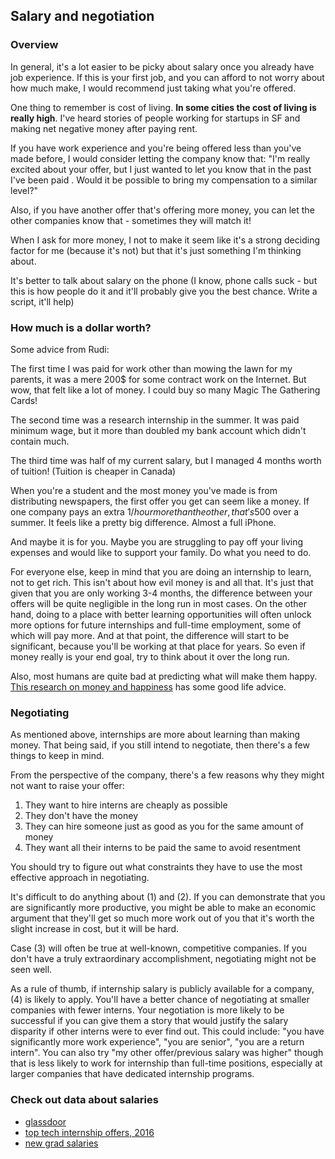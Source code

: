 ## Salary and negotiation

### Overview

In general, it's a lot easier to be picky about salary once you already have job experience. If this is your first job, and you can afford to not worry about how much make, I would recommend just taking what you're offered.

One thing to remember is cost of living. **In some cities the cost of living is really high**. I've heard stories of people working for startups in SF and making net negative money after paying rent.

If you have work experience and you're being offered less than you've made before, I would consider letting the company know that: "I'm really excited about your offer, but I just wanted to let you know that in the past I've been paid <amount>. Would it be possible to bring my compensation to a similar level?"

Also, if you have another offer that's offering more money, you can let the other companies know that - sometimes they will match it!

When I ask for more money, I not to make it seem like it's a strong deciding factor for me (because it's not) but that it's just something I'm thinking about.

It's better to talk about salary on the phone (I know, phone calls suck - but this is how people do it and it'll probably give you the best chance. Write a script, it'll help)

### How much is a dollar worth?

Some advice from Rudi:

The first time I was paid for work other than mowing the lawn for my parents, it was a mere 200$ for some contract work on the Internet. But wow, that felt like a lot of money. I could buy so many Magic The Gathering Cards!

The second time was a research internship in the summer. It was paid minimum wage, but it more than doubled my bank account which didn't contain much.

The third time was half of my current salary, but I managed 4 months worth of tuition! (Tuition is cheaper in Canada)

When you're a student and the most money you've made is from distributing newspapers, the first offer you get can seem like a money. If one company pays an extra 1$/hour more than the other, that's 500$ over a summer. It feels like a pretty big difference. Almost a full iPhone.

And maybe it is for you. Maybe you are struggling to pay off your living expenses and would like to support your family. Do what you need to do.

For everyone else, keep in mind that you are doing an internship to learn, not to get rich. This isn't about how evil money is and all that. It's just that given that you are only working 3-4 months, the difference between your offers will be quite negligible in the long run in most cases. On the other hand, doing to a place with better learning opportunities will often unlock more options for future internships and full-time employment, some of which will pay more. And at that point, the difference will start to be significant, because you'll be working at that place for years. So even if money really is your end goal, try to think about it over the long run.

Also, most humans are quite bad at predicting what will make them happy. [This research on money and happiness](https://scholar.harvard.edu/files/danielgilbert/files/if-money-doesnt-make-you-happy.nov-12-20101.pdf) has some good life advice.

### Negotiating

As mentioned above, internships are more about learning than making money. That being said, if you still intend to negotiate, then there's a few things to keep in mind.

From the perspective of the company, there's a few reasons why they might not want to raise your offer:
1. They want to hire interns are cheaply as possible
2. They don't have the money
3. They can hire someone just as good as you for the same amount of money
4. They want all their interns to be paid the same to avoid resentment

You should try to figure out what constraints they have to use the most effective approach in negotiating.

It's difficult to do anything about (1) and (2). If you can demonstrate that you are significantly more productive, you might be able to make an economic argument that they'll get so much more work out of you that it's worth the slight increase in cost, but it will be hard.

Case (3) will often be true at well-known, competitive companies. If you don't have a truly extraordinary accomplishment, negotiating might not be seen well.

As a rule of thumb, if internship salary is publicly available for a company, (4) is likely to apply. You'll have a better chance of negotiating at smaller companies with fewer interns. Your negotiation is more likely to be successful if you can give them a story that would justify the salary disparity if other interns were to ever find out. This could include: "you have significantly more work experience", "you are senior", "you are a return intern". You can also try "my other offer/previous salary was higher" though that is less likely to work for internship than full-time positions, especially at larger companies that have dedicated internship programs.

### Check out data about salaries

- [glassdoor](glassdoor.ca)
- [top tech internship offers, 2016](https://twitter.com/rodneyfolz/status/724787290824798209)
- [new grad salaries](http://newgradsalaries.com/)
